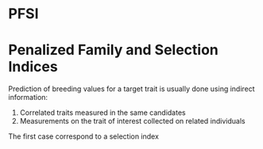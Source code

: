 # PFSI
# Penalized Family and Selection Indices

Prediction of breeding values for a target trait is usually done using indirect information:
1. Correlated traits measured in the same candidates
2. Measurements on the trait of interest collected on related individuals

The first case correspond to a selection index

